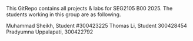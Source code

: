 This GitRepo contains all projects & labs for SEG2105 B00 2025.
The students working in this group are as following.

Muhammad Sheikh, Student #300423225
Thomas Li, Student 300428454
Pradyumna Uppalapati, 300422792
